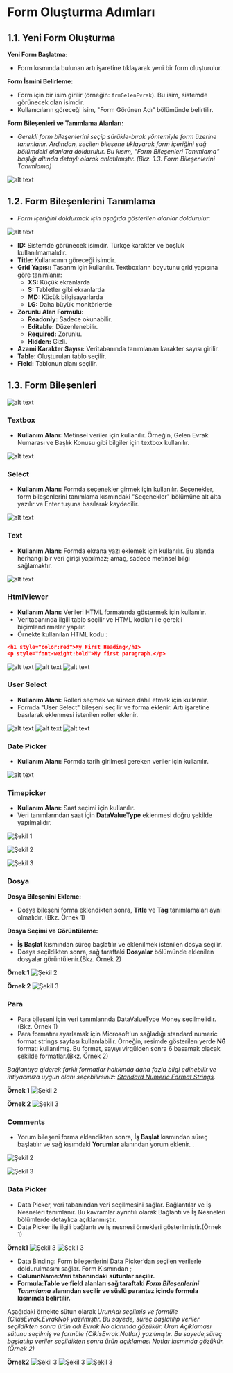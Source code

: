 # Form Oluşturma Adımları

## 1.1. Yeni Form Oluşturma

 **Yeni Form Başlatma:**
   - Form kısmında bulunan artı işaretine tıklayarak yeni bir form oluşturulur.

 **Form İsmini Belirleme:**
   - Form için bir isim girilir (örneğin: `frmGelenEvrak`). Bu isim, sistemde görünecek olan isimdir.
   - Kullanıcıların göreceği isim, "Form Görünen Adı" bölümünde belirtilir.

 **Form Bileşenleri ve Tanımlama Alanları:**

- _Gerekli form bileşenlerini seçip sürükle-bırak yöntemiyle form üzerine tanımlanır. Ardından, seçilen bileşene tıklayarak form içeriğini sağ bölümdeki alanlara doldurulur. Bu kısım, "Form Bileşenleri Tanımlama" başlığı altında detaylı olarak anlatılmıştır. (Bkz. 1.3. Form Bileşenlerini Tanımlama)_

![alt text](/TimyaBPM-Documents/frm1.png)

## 1.2. Form Bileşenlerini Tanımlama

- _Form içeriğini doldurmak için aşağıda gösterilen  alanlar doldurulur:_

 ![alt text](/TimyaBPM-Documents/frm2.png)
- **ID:** Sistemde görünecek isimdir. Türkçe karakter ve boşluk kullanılmamalıdır.
- **Title:** Kullanıcının göreceği isimdir.
- **Grid Yapısı:** Tasarım için kullanılır. Textboxların boyutunu grid yapısına göre tanımlanır:
  - **XS:** Küçük ekranlarda
  - **S:** Tabletler gibi ekranlarda
  - **MD:** Küçük bilgisayarlarda
  - **LG:** Daha büyük monitörlerde
- **Zorunlu Alan Formulu:**
  - **Readonly:** Sadece okunabilir.
  - **Editable:** Düzenlenebilir.
  - **Required:** Zorunlu.
  - **Hidden:** Gizli.
- **Azami Karakter Sayısı:** Veritabanında tanımlanan karakter sayısı girilir.
- **Table:** Oluşturulan tablo seçilir.
- **Field:** Tablonun alanı seçilir.


## 1.3.  Form Bileşenleri

 ![alt text](/TimyaBPM-Documents/frm3.png)
### Textbox 

- **Kullanım Alanı:** Metinsel veriler için kullanılır. Örneğin, Gelen Evrak Numarası ve Başlık Konusu gibi bilgiler için textbox kullanılır.

![alt text](/TimyaBPM-Documents/frm5.png)

### Select

- **Kullanım Alanı:** Formda seçenekler girmek için kullanılır. Seçenekler, form bileşenlerini tanımlama kısmındaki "Seçenekler" bölümüne alt alta yazılır ve Enter tuşuna basılarak kaydedilir.

 ![alt text](/TimyaBPM-Documents/frm4.png)

### Text

- **Kullanım Alanı:** Formda  ekrana yazı eklemek için kullanılır. Bu alanda herhangi bir veri girişi yapılmaz; amaç, sadece metinsel bilgi sağlamaktır.

 ![alt text](/TimyaBPM-Documents/text1.png)

 ### HtmlViewer

- **Kullanım Alanı:** Verileri HTML formatında göstermek için kullanılır.
-  Veritabanında ilgili tablo seçilir ve HTML kodları ile gerekli biçimlendirmeler yapılır.
- Örnekte kullanılan HTML kodu :

```json
<h1 style="color:red">My First Heading</h1>
<p style="font-weight:bold">My first paragraph.</p>
```

 ![alt text](/TimyaBPM-Documents/html1.png)
![alt text](/TimyaBPM-Documents/html2.png)
![alt text](/TimyaBPM-Documents/html3.png)

### User Select

- **Kullanım Alanı:** Rolleri seçmek ve sürece dahil etmek için kullanılır.
-  Formda "User Select" bileşeni seçilir ve forma eklenir. Artı işaretine basılarak eklenmesi istenilen roller eklenir.

 ![alt text](/TimyaBPM-Documents/userselect1.png)
![alt text](/TimyaBPM-Documents/userselect2.png)
![alt text](/TimyaBPM-Documents/userselect3.png)


### Date Picker

- **Kullanım Alanı:** Formda tarih girilmesi gereken veriler için kullanılır.

 ![alt text](/TimyaBPM-Documents/datapicker.png)

### Timepicker

- **Kullanım Alanı:** Saat seçimi için kullanılır.
-  Veri tanımlarından  saat için **DataValueType** eklenmesi doğru şekilde yapılmalıdır.



![Şekil 1](/TimyaBPM-Documents/saat1.png)


![Şekil 2](/TimyaBPM-Documents/saat2.png)



![Şekil 3](/TimyaBPM-Documents/saat3.png)

### Dosya

 **Dosya Bileşenini Ekleme:**
   - Dosya bileşeni forma eklendikten sonra, **Title** ve **Tag** tanımlamaları aynı olmalıdır. (Bkz. Örnek 1)

 **Dosya Seçimi ve Görüntüleme:**
   - **İş Başlat** kısmından süreç başlatılır  ve eklenilmek istenilen dosya seçilir.
   - Dosya seçildikten sonra, sağ taraftaki **Dosyalar** bölümünde eklenilen dosyalar görüntülenir.(Bkz. Örnek 2)

**Örnek 1**
![Şekil 2](/TimyaBPM-Documents/dosya1.png)


  **Örnek 2**
![Şekil 3](/TimyaBPM-Documents/dosyalar2.png)

### Para
 - Para bileşeni için veri tanımlarında DataValueType Money seçilmelidir.(Bkz. Örnek 1)
- Para formatını ayarlamak için Microsoft'un sağladığı standard numeric format strings sayfası kullanılabilir. Örneğin, resimde gösterilen yerde **N6** formatı kullanılmış. Bu format, sayıyı virgülden sonra 6 basamak olacak şekilde formatlar.(Bkz. Örnek 2)

_Bağlantıya giderek farklı formatlar hakkında daha fazla bilgi edinebilir ve ihtiyacınıza uygun olanı seçebilirsiniz: [Standard Numeric Format Strings](https://learn.microsoft.com/en-us/dotnet/standard/base-types/standard-numeric-format-strings)._

  **Örnek 1**
   ![Şekil 2](/TimyaBPM-Documents/para.png)


  **Örnek 2**
![Şekil 3](/TimyaBPM-Documents/para1.png)

### Comments
- Yorum bileşeni forma eklendikten sonra, **İş Başlat** kısmından süreç başlatılır ve sağ kısımdaki **Yorumlar** alanından yorum eklenir.
.
 
![Şekil 2](/TimyaBPM-Documents/yorum1.png)


    
![Şekil 3](/TimyaBPM-Documents/yorum2.png)

### Data Picker
- Data Picker,  veri tabanından veri seçilmesini sağlar.  Bağlantılar ve İş Nesneleri tanımlanır. Bu kavramlar ayrıntılı olarak Bağlantı ve İş Nesneleri bölümlerde detaylıca açıklanmıştır.
- Data Picker ile ilgili bağlantı ve iş nesnesi örnekleri gösterilmiştir.(Örnek 1)


 **Örnek1**
![Şekil 3](/TimyaBPM-Documents/datapicker1.png)
![Şekil 3](/TimyaBPM-Documents/datapicker2.png)



- Data Binding: Form bileşenlerini   Data Picker’dan seçilen verilerle doldurulmasını sağlar. 
Form Kısmından ;
- **ColumnName:Veri tabanındaki sütunlar seçilir.**
- **Formula:Table ve field alanları  sağ taraftaki _Form Bileşenlerini Tanımlama_ alanından seçilir ve süslü parantez içinde formula kısmında belirtilir.**

Aşağıdaki örnekte sütun olarak 
_UrunAdı seçilmiş ve formüle {CikisEvrak.EvrakNo} yazılmıştır. Bu sayede, süreç başlatılıp veriler seçildikten sonra  ürün adı Evrak No alanında gözükür._
 _Urun Açıklaması sütunu seçilmiş ve formüle {CikisEvrak.Notlar} yazılmıştır. Bu sayede,süreç başlatılıp veriler seçildikten sonra  ürün açıklaması Notlar kısmında gözükür. (Örnek 2)_



**Örnek2**
![Şekil 3](/TimyaBPM-Documents/datapicker3.png)
![Şekil 3](/TimyaBPM-Documents/datapicker.png)
![Şekil 3](/TimyaBPM-Documents/datapicker4.png)